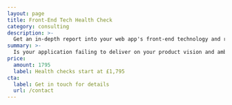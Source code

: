 ```yaml
---
layout: page
title: Front-End Tech Health Check
category: consulting
description: >-
  Get an in-depth report into your web app's front-end technology and recommended steps for improvement
summary: >-
  Is your application failing to deliver on your product vision and ambitions? Are you stuck deciding whether to refactor or rewrite your front-end? I'll discuss challenges with you in a kick-off call, then inspect your product and codebase. You'll receive a PDF report with a plan for improvement.
price: 
  amount: 1795
  label: Health checks start at £1,795
cta:
  label: Get in touch for details
  url: /contact
---
```

